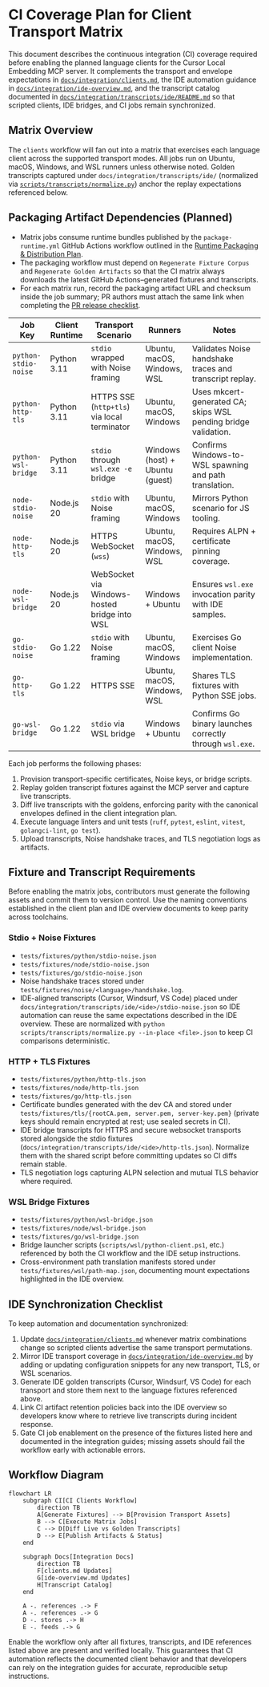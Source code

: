 # CI Coverage Plan for Client Transport Matrix

This document describes the continuous integration (CI) coverage required before enabling
the planned language clients for the Cursor Local Embedding MCP server. It complements
the transport and envelope expectations in [`docs/integration/clients.md`](../integration/clients.md),
the IDE automation guidance in [`docs/integration/ide-overview.md`](../integration/ide-overview.md),
and the transcript catalog documented in
[`docs/integration/transcripts/ide/README.md`](../integration/transcripts/ide/README.md)
so that scripted clients, IDE bridges, and CI jobs remain synchronized.

## Matrix Overview

The `clients` workflow will fan out into a matrix that exercises each language client
across the supported transport modes. All jobs run on Ubuntu, macOS, Windows, and WSL
runners unless otherwise noted. Golden transcripts captured under
`docs/integration/transcripts/ide/` (normalized via
[`scripts/transcripts/normalize.py`](../integration/transcripts/ide/README.md#regeneration-workflow))
anchor the replay expectations referenced below.

## Packaging Artifact Dependencies (Planned)

- Matrix jobs consume runtime bundles published by the `package-runtime.yml` GitHub Actions workflow outlined in the [Runtime Packaging & Distribution Plan](../implementation/runtime-packaging-plan.md).
- The packaging workflow must depend on `Regenerate Fixture Corpus` and `Regenerate Golden Artifacts` so that the CI matrix always downloads the latest GitHub Actions–generated fixtures and transcripts.
- For each matrix run, record the packaging artifact URL and checksum inside the job summary; PR authors must attach the same link when completing the [PR release checklist](../process/pr-release-checklist.md).

| Job Key | Client Runtime | Transport Scenario | Runners | Notes |
| --- | --- | --- | --- | --- |
| `python-stdio-noise` | Python 3.11 | `stdio` wrapped with Noise framing | Ubuntu, macOS, Windows, WSL | Validates Noise handshake traces and transcript replay. |
| `python-http-tls` | Python 3.11 | HTTPS SSE (`http+tls`) via local terminator | Ubuntu, macOS, Windows | Uses mkcert-generated CA; skips WSL pending bridge validation. |
| `python-wsl-bridge` | Python 3.11 | `stdio` through `wsl.exe -e` bridge | Windows (host) + Ubuntu (guest) | Confirms Windows-to-WSL spawning and path translation. |
| `node-stdio-noise` | Node.js 20 | `stdio` with Noise framing | Ubuntu, macOS, Windows | Mirrors Python scenario for JS tooling. |
| `node-http-tls` | Node.js 20 | HTTPS WebSocket (`wss`) | Ubuntu, macOS, Windows, WSL | Requires ALPN + certificate pinning coverage. |
| `node-wsl-bridge` | Node.js 20 | WebSocket via Windows-hosted bridge into WSL | Windows + Ubuntu | Ensures `wsl.exe` invocation parity with IDE samples. |
| `go-stdio-noise` | Go 1.22 | `stdio` with Noise framing | Ubuntu, macOS, Windows | Exercises Go client Noise implementation. |
| `go-http-tls` | Go 1.22 | HTTPS SSE | Ubuntu, macOS, Windows, WSL | Shares TLS fixtures with Python SSE jobs. |
| `go-wsl-bridge` | Go 1.22 | `stdio` via WSL bridge | Windows + Ubuntu | Confirms Go binary launches correctly through `wsl.exe`. |

Each job performs the following phases:

1. Provision transport-specific certificates, Noise keys, or bridge scripts.
2. Replay golden transcript fixtures against the MCP server and capture live transcripts.
3. Diff live transcripts with the goldens, enforcing parity with the canonical envelopes
defined in the client integration plan.
4. Execute language linters and unit tests (`ruff`, `pytest`, `eslint`, `vitest`, `golangci-lint`, `go test`).
5. Upload transcripts, Noise handshake traces, and TLS negotiation logs as artifacts.

## Fixture and Transcript Requirements

Before enabling the matrix jobs, contributors must generate the following assets and
commit them to version control. Use the naming conventions established in the
client plan and IDE overview documents to keep parity across toolchains.

### Stdio + Noise Fixtures

- `tests/fixtures/python/stdio-noise.json`
- `tests/fixtures/node/stdio-noise.json`
- `tests/fixtures/go/stdio-noise.json`
- Noise handshake traces stored under `tests/fixtures/noise/<language>/handshake.log`.
- IDE-aligned transcripts (Cursor, Windsurf, VS Code) placed under
  `docs/integration/transcripts/ide/<ide>/stdio-noise.json` so IDE automation can
  reuse the same expectations described in the IDE overview. These are normalized
  with `python scripts/transcripts/normalize.py --in-place <file>.json` to keep CI
  comparisons deterministic.

### HTTP + TLS Fixtures

- `tests/fixtures/python/http-tls.json`
- `tests/fixtures/node/http-tls.json`
- `tests/fixtures/go/http-tls.json`
- Certificate bundles generated with the dev CA and stored under
  `tests/fixtures/tls/{rootCA.pem, server.pem, server-key.pem}` (private keys should
  remain encrypted at rest; use sealed secrets in CI).
- IDE bridge transcripts for HTTPS and secure websocket transports stored alongside
  the stdio fixtures (`docs/integration/transcripts/ide/<ide>/http-tls.json`). Normalize
  them with the shared script before committing updates so CI diffs remain stable.
- TLS negotiation logs capturing ALPN selection and mutual TLS behavior where required.

### WSL Bridge Fixtures

- `tests/fixtures/python/wsl-bridge.json`
- `tests/fixtures/node/wsl-bridge.json`
- `tests/fixtures/go/wsl-bridge.json`
- Bridge launcher scripts (`scripts/wsl/python-client.ps1`, etc.) referenced by both
  the CI workflow and the IDE setup instructions.
- Cross-environment path translation manifests stored under
  `tests/fixtures/wsl/path-map.json`, documenting mount expectations highlighted in
the IDE overview.

## IDE Synchronization Checklist

To keep automation and documentation synchronized:

1. Update [`docs/integration/clients.md`](../integration/clients.md) whenever matrix
   combinations change so scripted clients advertise the same transport permutations.
2. Mirror IDE transport coverage in [`docs/integration/ide-overview.md`](../integration/ide-overview.md)
   by adding or updating configuration snippets for any new transport, TLS, or WSL scenarios.
3. Generate IDE golden transcripts (Cursor, Windsurf, VS Code) for each transport and
   store them next to the language fixtures referenced above.
4. Link CI artifact retention policies back into the IDE overview so developers know
   where to retrieve live transcripts during incident response.
5. Gate CI job enablement on the presence of the fixtures listed here and documented
   in the integration guides; missing assets should fail the workflow early with
   actionable errors.

## Workflow Diagram

```mermaid
flowchart LR
    subgraph CI[CI Clients Workflow]
        direction TB
        A[Generate Fixtures] --> B[Provision Transport Assets]
        B --> C[Execute Matrix Jobs]
        C --> D[Diff Live vs Golden Transcripts]
        D --> E[Publish Artifacts & Status]
    end

    subgraph Docs[Integration Docs]
        direction TB
        F[clients.md Updates]
        G[ide-overview.md Updates]
        H[Transcript Catalog]
    end

    A -. references .-> F
    A -. references .-> G
    D -. stores .-> H
    E -. feeds .-> G
```

Enable the workflow only after all fixtures, transcripts, and IDE references listed
above are present and verified locally. This guarantees that CI automation reflects
the documented client behavior and that developers can rely on the integration guides
for accurate, reproducible setup instructions.
